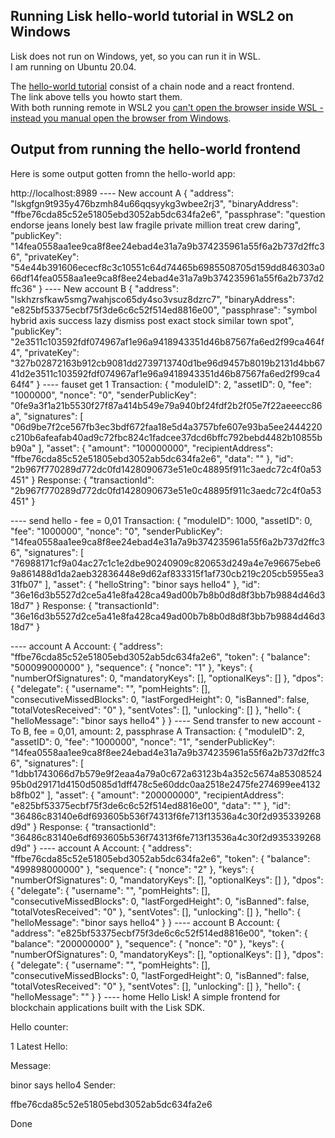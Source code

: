 ## Running Lisk hello-world tutorial in WSL2 on Windows

Lisk does not run on Windows, yet, so you can run it in WSL.  
I am running on Ubuntu 20.04.  

The [hello-world tutorial](https://github.com/LiskHQ/lisk-sdk-examples/tree/development/tutorials/hello-world) consist of a chain node and a react frontend.  
The link above tells you howto start them.  
With both running remote in WSL2 you [can't open the browser inside WSL - instead you manual open the browser from Windows](https://dev.lisk.com/t/running-lisk-projects-on-wsl2-on-windows/512).

## Output from running the hello-world frontend

Here is some output gotten fromn the hello-world app:

http://localhost:8989
---- New account A
{
  "address": "lskgfgn9t935y476bzmh84u66qqsyykg3wbee2rj3",
  "binaryAddress": "ffbe76cda85c52e51805ebd3052ab5dc634fa2e6",
  "passphrase": "question endorse jeans lonely best law fragile private million treat crew daring",
  "publicKey": "14fea0558aa1ee9ca8f8ee24ebad4e31a7a9b374235961a55f6a2b737d2ffc36",
  "privateKey": "54e44b391606ececf8c3c10551c64d74465b6985508705d159dd846303a066df14fea0558aa1ee9ca8f8ee24ebad4e31a7a9b374235961a55f6a2b737d2ffc36"
}
---- New account B
{
  "address": "lskhzrsfkaw5smg7wahjsco65dy4so3vsuz8dzrc7",
  "binaryAddress": "e825bf53375ecbf75f3de6c6c52f514ed8816e00",
  "passphrase": "symbol hybrid axis success lazy dismiss post exact stock similar town spot",
  "publicKey": "2e3511c103592fdf074967af1e96a9418943351d46b87567fa6ed2f99ca464f4",
  "privateKey": "327b02872163b912cb9081dd2739713740d1be96d9457b8019b2131d4bb6741d2e3511c103592fdf074967af1e96a9418943351d46b87567fa6ed2f99ca464f4"
}
---- fauset get 1
Transaction: {
  "moduleID": 2,
  "assetID": 0,
  "fee": "1000000",
  "nonce": "0",
  "senderPublicKey": "0fe9a3f1a21b5530f27f87a414b549e79a940bf24fdf2b2f05e7f22aeeecc86a",
  "signatures": [
    "06d9be7f2ce567fb3ec3bdf672faa18e5d4a3757bfe607e93ba5ee2444220c210b6afeafab40ad9c72fbc824c1fadcee37dcd6bffc792bebd4482b10855bb90a"
  ],
  "asset": {
    "amount": "100000000",
    "recipientAddress": "ffbe76cda85c52e51805ebd3052ab5dc634fa2e6",
    "data": ""
  },
  "id": "2b967f770289d772dc0fd1428090673e51e0c48895f911c3aedc72c4f0a53451"
}
Response: {
  "transactionId": "2b967f770289d772dc0fd1428090673e51e0c48895f911c3aedc72c4f0a53451"
}

---- send hello - fee = 0,01
Transaction: {
  "moduleID": 1000,
  "assetID": 0,
  "fee": "1000000",
  "nonce": "0",
  "senderPublicKey": "14fea0558aa1ee9ca8f8ee24ebad4e31a7a9b374235961a55f6a2b737d2ffc36",
  "signatures": [
    "76988171cf9a04ac27c1c1e2dbe90240909c820653d249a4e7e96675ebe69a861488d1da2aeb32836448e9d62af833315f1af730cb219c205cb5955ea331fb07"
  ],
  "asset": {
    "helloString": "binor says hello4"
  },
  "id": "36e16d3b5527d2ce5a41e8fa428ca49ad00b7b8b0d8d8f3bb7b9884d46d318d7"
}
Response: {
  "transactionId": "36e16d3b5527d2ce5a41e8fa428ca49ad00b7b8b0d8d8f3bb7b9884d46d318d7"
}

---- account A
Account: {
  "address": "ffbe76cda85c52e51805ebd3052ab5dc634fa2e6",
  "token": {
    "balance": "500099000000"
  },
  "sequence": {
    "nonce": "1"
  },
  "keys": {
    "numberOfSignatures": 0,
    "mandatoryKeys": [],
    "optionalKeys": []
  },
  "dpos": {
    "delegate": {
      "username": "",
      "pomHeights": [],
      "consecutiveMissedBlocks": 0,
      "lastForgedHeight": 0,
      "isBanned": false,
      "totalVotesReceived": "0"
    },
    "sentVotes": [],
    "unlocking": []
  },
  "hello": {
    "helloMessage": "binor says hello4"
  }
}
---- Send transfer to new account - To B, fee = 0,01, amount: 2, passphrase A
Transaction: {
  "moduleID": 2,
  "assetID": 0,
  "fee": "1000000",
  "nonce": "1",
  "senderPublicKey": "14fea0558aa1ee9ca8f8ee24ebad4e31a7a9b374235961a55f6a2b737d2ffc36",
  "signatures": [
    "1dbb1743066d7b579e9f2eaa4a79a0c672a63123b4a352c5674a8530852495b0d29171d4150d5085d1dff478c5e60ddc0aa2518e2475fe274699ee4132b8fb02"
  ],
  "asset": {
    "amount": "200000000",
    "recipientAddress": "e825bf53375ecbf75f3de6c6c52f514ed8816e00",
    "data": ""
  },
  "id": "36486c83140e6df693605b536f74313f6fe713f13536a4c30f2d935339268d9d"
}
Response: {
  "transactionId": "36486c83140e6df693605b536f74313f6fe713f13536a4c30f2d935339268d9d"
}
---- account A
Account: {
  "address": "ffbe76cda85c52e51805ebd3052ab5dc634fa2e6",
  "token": {
    "balance": "499898000000"
  },
  "sequence": {
    "nonce": "2"
  },
  "keys": {
    "numberOfSignatures": 0,
    "mandatoryKeys": [],
    "optionalKeys": []
  },
  "dpos": {
    "delegate": {
      "username": "",
      "pomHeights": [],
      "consecutiveMissedBlocks": 0,
      "lastForgedHeight": 0,
      "isBanned": false,
      "totalVotesReceived": "0"
    },
    "sentVotes": [],
    "unlocking": []
  },
  "hello": {
    "helloMessage": "binor says hello4"
  }
}
---- account B
Account: {
  "address": "e825bf53375ecbf75f3de6c6c52f514ed8816e00",
  "token": {
    "balance": "200000000"
  },
  "sequence": {
    "nonce": "0"
  },
  "keys": {
    "numberOfSignatures": 0,
    "mandatoryKeys": [],
    "optionalKeys": []
  },
  "dpos": {
    "delegate": {
      "username": "",
      "pomHeights": [],
      "consecutiveMissedBlocks": 0,
      "lastForgedHeight": 0,
      "isBanned": false,
      "totalVotesReceived": "0"
    },
    "sentVotes": [],
    "unlocking": []
  },
  "hello": {
    "helloMessage": ""
  }
}
---- home
Hello Lisk!
A simple frontend for blockchain applications built with the Lisk SDK.

Hello counter:

1
Latest Hello:

Message:

binor says hello4
Sender:

ffbe76cda85c52e51805ebd3052ab5dc634fa2e6


Done